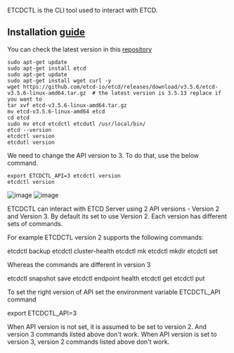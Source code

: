 ETCDCTL is the CLI tool used to interact with ETCD.

## Installation [guide](https://linuxconfig.org/how-to-install-etcd-on-ubuntu)

You can check the latest version in this [repository](https://github.com/etcd-io/etcd/releases/)

```
sudo apt-get update
sudo apt-get install etcd
sudo apt-get update
sudo apt-get install wget curl -y
wget https://github.com/etcd-io/etcd/releases/download/v3.5.6/etcd-v3.5.6-linux-amd64.tar.gz  # the latest version is 3.5.13 replace if you want to
tar xvf etcd-v3.5.6-linux-amd64.tar.gz
mv etcd-v3.5.6-linux-amd64 etcd
cd etcd
sudo mv etcd etcdctl etcdutl /usr/local/bin/
etcd --version
etcdctl version
etcdutl version
```
We need to change the API version to 3. To do that, use the below command.

```
export ETCDCTL_API=3 etcdctl version
etcdctl version
```
![image](https://github.com/sayanalokesh/kubernetes_CKA/assets/105637305/4be0d8a5-2ad1-4234-a99e-780f159a0959)
![image](https://github.com/sayanalokesh/kubernetes_CKA/assets/105637305/d4b19e82-173c-40e9-b696-c71f89f4a032)


ETCDCTL can interact with ETCD Server using 2 API versions - Version 2 and Version 3.  By default its set to use Version 2. Each version has different sets of commands.

For example ETCDCTL version 2 supports the following commands:

etcdctl backup
etcdctl cluster-health
etcdctl mk
etcdctl mkdir
etcdctl set


Whereas the commands are different in version 3

etcdctl snapshot save 
etcdctl endpoint health
etcdctl get
etcdctl put

To set the right version of API set the environment variable ETCDCTL_API command

export ETCDCTL_API=3

When API version is not set, it is assumed to be set to version 2. And version 3 commands listed above don't work. When API version is set to version 3, version 2 commands listed above don't work.

